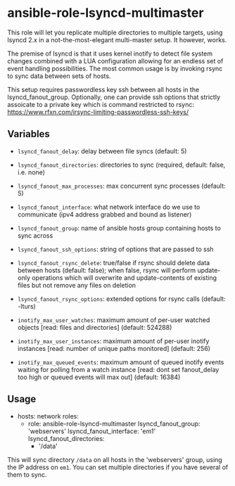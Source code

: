 ansible-role-lsyncd-multimaster
==========================

This role will let you replicate multiple directories to multiple targets, using lsyncd 2.x in
a not-the-most-elegant multi-master setup. It however, works.

The premise of lsyncd is that it uses kernel inotify to detect file system changes combined with
a LUA configuration allowing for an endless set of event handling possibilities. The most common
usage is by invoking rsync to sync data between sets of hosts.

This setup requires passwordless key ssh between all hosts in the lsyncd_fanout_group. Optionally,
one can provide ssh options that strictly assoicate to a private key which is command restricted
to rsync:
https://www.rfxn.com/irsync-limiting-passwordless-ssh-keys/

## Variables

- `lsyncd_fanout_delay`: delay between file syncs (default: 5)
- `lsyncd_fanout_directories`: directories to sync (required, default: false, i.e.
none)
- `lsyncd_fanout_max_processes`: max concurrent sync processes (default: 5)
- `lsyncd_fanout_interface`: what network interface do we use to communicate (ipv4 address grabbed and bound as listener)
- `lsyncd_fanout_group`: name of ansible hosts group containing hosts to sync across 
- `lsyncd_fanout_ssh_options`: string of options that are passed to ssh
- `lsyncd_fanout_rsync_delete`: true/false if rsync should delete data between hosts (default: false); when false, rsync will perform update-only operations which will overwrite and update-contents of existing files but not remove any files on deletion
- `lsyncd_fanout_rsync_options`: extended options for rsync calls (default: -lturs)

- `inotify_max_user_watches`: maximum amount of per-user watched objects [read: files and directories] (default: 524288)
- `inotify_max_user_instances`: maximum amount of per-user inotify instances [read: number of unique paths monitored] (default: 256)
- `inotify_max_queued_events`: maximum amount of queued inotify events waiting for polling from a watch instance [read: dont set fanout_delay too high or queued events will max out] (default: 16384)


## Usage

- hosts: network
  roles:
    - role: ansible-role-lsyncd-multimaster
      lsyncd_fanout_group: 'webservers'
      lsyncd_fanout_interface: 'em1'
      lsyncd_fanout_directories:
        - '/data'

This will sync directory `/data` on all hosts in the 'webservers' group, using the IP address on `em1`. You can
set multiple directories if you have several of them to sync.
